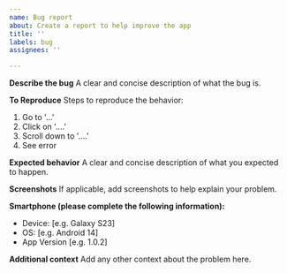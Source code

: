 ```yaml
---
name: Bug report
about: Create a report to help improve the app
title: ''
labels: bug
assignees: ''

---
```


**Describe the bug**
A clear and concise description of what the bug is.

**To Reproduce**
Steps to reproduce the behavior:
1. Go to '...'
2. Click on '....'
3. Scroll down to '....'
4. See error

**Expected behavior**
A clear and concise description of what you expected to happen.

**Screenshots**
If applicable, add screenshots to help explain your problem.

**Smartphone (please complete the following information):**
 - Device: [e.g. Galaxy S23]
 - OS: [e.g. Android 14]
 - App Version [e.g. 1.0.2]

**Additional context**
Add any other context about the problem here.
